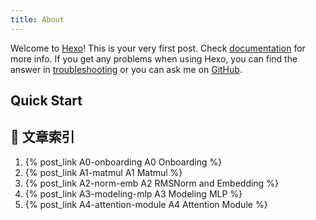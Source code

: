 ```yaml
---
title: About
---
```

Welcome to [Hexo](https://hexo.io/)! This is your very first post. Check [documentation](https://hexo.io/docs/) for more info. If you get any problems when using Hexo, you can find the answer in [troubleshooting](https://hexo.io/docs/troubleshooting.html) or you can ask me on [GitHub](https://github.com/hexojs/hexo/issues).

## Quick Start

## 📄 文章索引

1. {% post_link A0-onboarding A0 Onboarding %}
2. {% post_link A1-matmul A1 Matmul  %}
3. {% post_link A2-norm-emb A2 RMSNorm and Embedding  %}
4. {% post_link A3-modeling-mlp A3 Modeling MLP  %}
5. {% post_link A4-attention-module A4 Attention Module  %}

<!-- ### Create a new post

``` bash
$ hexo new "My New Post"
```

More info: [Writing](https://hexo.io/docs/writing.html)

### Run server

``` bash
$ hexo server
```

More info: [Server](https://hexo.io/docs/server.html)

### Generate static files

``` bash
$ hexo generate
```

More info: [Generating](https://hexo.io/docs/generating.html)

### Deploy to remote sites

``` bash
$ hexo deploy -->